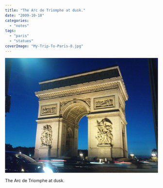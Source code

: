 ```yaml
---
title: "The Arc de Triomphe at dusk."
date: "2009-10-18"
categories: 
  - "notes"
tags: 
  - "paris"
  - "statues"
coverImage: "My-Trip-To-Paris-8.jpg"
---
```


![](images/My-Trip-To-Paris-8.jpg)

The Arc de Triomphe at dusk.
